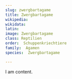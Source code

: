 ```yaml
---
slug: zwergbartagame
title: Zwergbartagame
wikipedia: 
wikidata: 
latin:
image: Zwergbartagame
class: Reptilien
order:  Schuppenkriechtiere
family:  Agamen
species:  Zwergbartagame

---
```


I am content.
